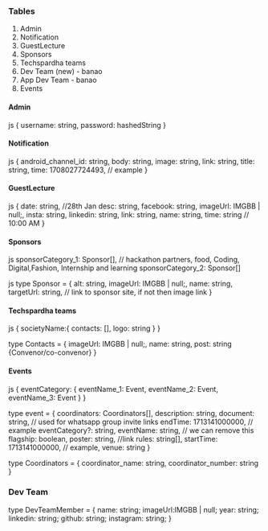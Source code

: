 ### Tables
1. Admin
2. Notification
3. GuestLecture
4. Sponsors
5. Techspardha teams
6. Dev Team (new) - banao
7. App Dev Team - banao
8. Events

#### Admin

js
{
    username: string,
    password: hashedString
}


#### Notification

js
{
    android_channel_id: string,
    body: string,
    image: string,
    link: string,
    title: string,
    time: 1708027724493, // example
}


#### GuestLecture

js
{
    date: string, //28th Jan
    desc: string,
    facebook: string,
    imageUrl: IMGBB | null;,
    insta: string,
    linkedin: string,
    link: string,
    name: string,
    time: string    // 10:00 AM
}


#### Sponsors

js
sponsorCategory_1: Sponsor[],   // hackathon partners, food, Coding, Digital,Fashion, Internship and learning
sponsorCategory_2: Sponsor[]


js
type Sponsor = {
    alt: string,
    imageUrl: IMGBB | null;,
    name: string,
    targetUrl: string, // link to sponsor site, if not then image link
}


#### Techspardha teams

js
{
    societyName:{
        contacts: [],
        logo: string
    }
}

type Contacts = {
    imageUrl: IMGBB | null;,
    name: string,
    post: string {Convenor/co-convenor}
}


#### Events

js
{
    eventCategory: {
        eventName_1: Event,
        eventName_2: Event,
        eventName_3: Event
    }
}

type event = {
    coordinators: Coordinators[],
    description: string,
    document: string, // used for whatsapp group invite links
    endTime: 1713141000000, // example
    eventCategory?: string,
    eventName: string, // we can remove this
    flagship: boolean,
    poster: string, //link
    rules: string[],
    startTime: 1713141000000, // example,
    venue: string
}

type Coordinators = {
    coordinator_name: string,
    coordinator_number: string
}

### Dev Team

type DevTeamMember = {
    name: string;
    imageUrl:IMGBB | null;
    year: string;
    linkedin: string;
    github: string;
    instagram: string;
}
